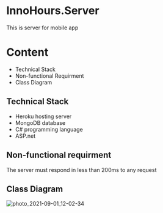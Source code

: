 # InnoHours.Server
This is server for mobile app

# Content
* Technical Stack
* Non-functional Requirment
* Class Diagram

## Technical Stack
* Heroku hosting server   
* MongoDB database   
* C# programming language   
* ASP.net

## Non-functional requirment
The server must respond in less than 200ms to any request   

## Class Diagram
![photo_2021-09-01_12-02-34](https://user-images.githubusercontent.com/69847242/136663449-27c80005-1812-4f45-837e-52650d1252c2.jpg)    

